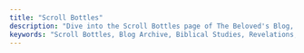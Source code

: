 ```yaml
---
title: "Scroll Bottles"
description: "Dive into the Scroll Bottles page of The Beloved's Blog, an archive of profound biblical studies, revelations, and testimonies. Unlock the wisdom within each scroll as Davina Leong shares insights on faith, spirituality, and Christian living."
keywords: "Scroll Bottles, Blog Archive, Biblical Studies, Revelations, Testimonies, Davina Leong, Christian Living, Spiritual Insights, Faith Journey, Faith Blog, Scripture Archive, Inspirational Scrolls."
---
```

